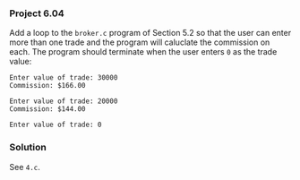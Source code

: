 ### Project 6.04
Add a loop to the `broker.c` program of Section 5.2 so that the user can enter
more than one trade and the program will caluclate the commission on each. The
program should terminate when the user enters `0` as the trade value:

```
Enter value of trade: 30000
Commission: $166.00

Enter value of trade: 20000
Commission: $144.00

Enter value of trade: 0
```

### Solution
See `4.c`.
